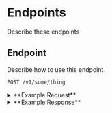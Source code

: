 # Endpoints
Describe these endpoints

## Endpoint
Describe how to use this endpoint.

```
POST /v1/some/thing
```

<details>
<summary>**Example Request**</summary>

```sh
curl -X GET \
  -H "Authorization: Bearer ${ACCESS_TOKEN}" \
  -H "Accept: application/json" \
  https://some-service.dosomething.org/v1/some/thing
```
</details>

<details>
<summary>**Example Response**</summary>

```js
// 200 OK

{
  "data": {
    ...
  }
}
```
</details>
